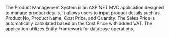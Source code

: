 The Product Management System is an ASP.NET MVC application designed to manage product details. It allows users to input product details such as Product No, Product Name, Cost Price, and Quantity. The Sales Price is automatically calculated based on the Cost Price with added VAT. The application utilizes Entity Framework for database operations.
